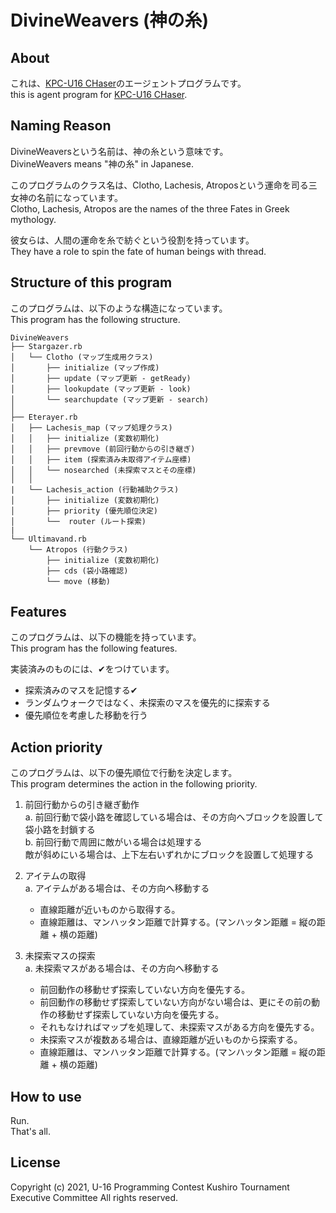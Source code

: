 # DivineWeavers (神の糸)

## About

これは、[KPC-U16 CHaser](https://github.com/KPC-U16/PortableEditor-Pub)のエージェントプログラムです。  
this is agent program for [KPC-U16 CHaser](https://github.com/KPC-U16/PortableEditor-Pub).

## Naming Reason

DivineWeaversという名前は、神の糸という意味です。  
DivineWeavers means "神の糸" in Japanese.

このプログラムのクラス名は、Clotho, Lachesis, Atroposという運命を司る三女神の名前になっています。  
Clotho, Lachesis, Atropos are the names of the three Fates in Greek mythology.

彼女らは、人間の運命を糸で紡ぐという役割を持っています。  
They have a role to spin the fate of human beings with thread.

## Structure of this program

このプログラムは、以下のような構造になっています。  
This program has the following structure.

```text
DivineWeavers
├── Stargazer.rb
│   └── Clotho (マップ生成用クラス)
│       ├── initialize (マップ作成)
│       ├── update (マップ更新 - getReady)
│       ├── lookupdate (マップ更新 - look)
│       └── searchupdate (マップ更新 - search)
│
├── Eterayer.rb
│   ├── Lachesis_map (マップ処理クラス)
│   │   ├── initialize (変数初期化)
│   │   ├── prevmove (前回行動からの引き継ぎ)
│   │   ├── item (探索済み未取得アイテム座標)
│   │   └── nosearched (未探索マスとその座標)
│   │
|   └── Lachesis_action (行動補助クラス)
│       ├── initialize (変数初期化)
│       ├── priority (優先順位決定)
│       └──  router (ルート探索)
| 
└── Ultimavand.rb
    └── Atropos (行動クラス)
        ├── initialize (変数初期化)
        ├── cds (袋小路確認)
        └── move (移動)
```

## Features

このプログラムは、以下の機能を持っています。  
This program has the following features.

実装済みのものには、✔をつけています。

- 探索済みのマスを記憶する✔
- ランダムウォークではなく、未探索のマスを優先的に探索する
- 優先順位を考慮した移動を行う

## Action priority

このプログラムは、以下の優先順位で行動を決定します。  
This program determines the action in the following priority.

1. 前回行動からの引き継ぎ動作  
  a. 前回行動で袋小路を確認している場合は、その方向へブロックを設置して袋小路を封鎖する  
  b. 前回行動で周囲に敵がいる場合は処理する  
      敵が斜めにいる場合は、上下左右いずれかにブロックを設置して処理する  

2. アイテムの取得  
  a. アイテムがある場合は、その方向へ移動する
   - 直線距離が近いものから取得する。
   - 直線距離は、マンハッタン距離で計算する。(マンハッタン距離 = 縦の距離 + 横の距離)

3. 未探索マスの探索  
  a. 未探索マスがある場合は、その方向へ移動する
    - 前回動作の移動せず探索していない方向を優先する。
    - 前回動作の移動せず探索していない方向がない場合は、更にその前の動作の移動せず探索していない方向を優先する。
    - それもなければマップを処理して、未探索マスがある方向を優先する。
    - 未探索マスが複数ある場合は、直線距離が近いものから探索する。
    - 直線距離は、マンハッタン距離で計算する。(マンハッタン距離 = 縦の距離 + 横の距離)

## How to use

Run.  
That's all.

## License

Copyright (c) 2021, U-16 Programming Contest Kushiro Tournament Executive Committee All rights reserved.
